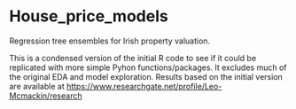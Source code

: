 # House_price_models
Regression tree ensembles for Irish property valuation. 

This is a condensed version of the initial R code to see if it could be replicated with more simple Pyhon functions/packages. It excludes much of the original EDA and model exploration. Results based on the initial version are available at https://www.researchgate.net/profile/Leo-Mcmackin/research

